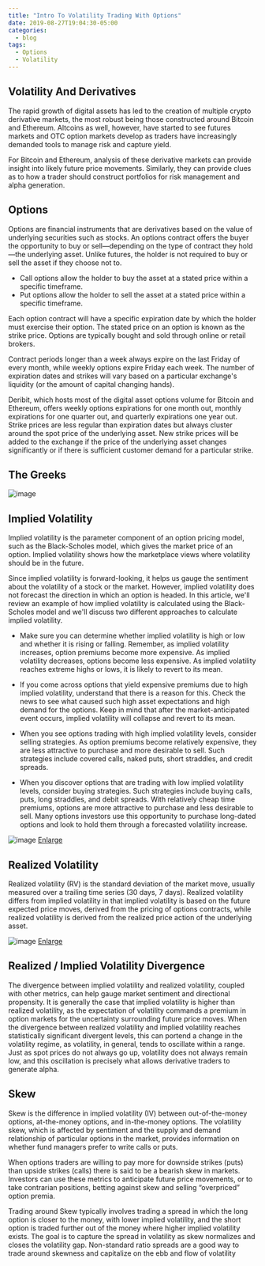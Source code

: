 ```yaml
---
title: "Intro To Volatility Trading With Options"
date: 2019-08-27T19:04:30-05:00
categories:
  - blog
tags:
  - Options
  - Volatility
---
```


## Volatility And Derivatives
The rapid growth of digital assets has led to the creation of multiple crypto derivative markets, the most robust being those constructed around Bitcoin and Ethereum. Altcoins as well, however, have started to see futures markets and OTC option markets develop as traders have increasingly demanded tools to manage risk and capture yield.

For Bitcoin and Ethereum, analysis of these derivative markets can provide insight into likely future price movements. Similarly, they can provide clues as to how a trader should construct portfolios for risk management and alpha generation.

## Options
Options are financial instruments that are derivatives based on the value of underlying securities such as stocks. An options contract offers the buyer the opportunity to buy or sell—depending on the type of contract they hold—the underlying asset. Unlike futures, the holder is not required to buy or sell the asset if they choose not to.

- Call options allow the holder to buy the asset at a stated price within a specific timeframe.
- Put options allow the holder to sell the asset at a stated price within a specific timeframe.

Each option contract will have a specific expiration date by which the holder must exercise their option. The stated price on an option is known as the strike price. Options are typically bought and sold through online or retail brokers.

Contract periods longer than a week always expire on the last Friday of every month, while weekly options expire Friday each week. The number of expiration dates and strikes will vary based on a particular exchange's liquidity (or the amount of capital changing hands). 

Deribit, which hosts most of the digital asset options volume for Bitcoin and Ethereum, offers weekly options expirations for one month out, monthly expirations for one quarter out, and quarterly expirations one year out. Strike prices are less regular than expiration dates but always cluster around the spot price of the underlying asset. New strike prices will be added to the exchange if the price of the underlying asset changes significantly or if there is sufficient customer demand for a particular strike.

## The Greeks
![image](https://user-images.githubusercontent.com/87942881/131199847-e7db5acf-864a-4f5a-b56d-0cd817b049f2.png)

## Implied Volatility

Implied volatility is the parameter component of an option pricing model, such as the Black-Scholes model, which gives the market price of an option. Implied volatility shows how the marketplace views where volatility should be in the future.

Since implied volatility is forward-looking, it helps us gauge the sentiment about the volatility of a stock or the market. However, implied volatility does not forecast the direction in which an option is headed. In this article, we'll review an example of how implied volatility is calculated using the Black-Scholes model and we'll discuss two different approaches to calculate implied volatility.

- Make sure you can determine whether implied volatility is high or low and whether it is rising or falling. Remember, as implied volatility increases, option premiums become more expensive. As implied volatility decreases, options become less expensive. As implied volatility reaches extreme highs or lows, it is likely to revert to its mean.

- If you come across options that yield expensive premiums due to high implied volatility, understand that there is a reason for this. Check the news to see what caused such high asset expectations and high demand for the options. Keep in mind that after the market-anticipated event occurs, implied volatility will collapse and revert to its mean.

- When you see options trading with high implied volatility levels, consider selling strategies. As option premiums become relatively expensive, they are less attractive to purchase and more desirable to sell. Such strategies include covered calls, naked puts, short straddles, and credit spreads. 

- When you discover options that are trading with low implied volatility levels, consider buying strategies. Such strategies include buying calls, puts, long straddles, and debit spreads. With relatively cheap time premiums, options are more attractive to purchase and less desirable to sell. Many options investors use this opportunity to purchase long-dated options and look to hold them through a forecasted volatility increase.

![image](https://user-images.githubusercontent.com/87942881/131200154-635d744d-11cc-4f2a-9976-79022aae409f.png)
[Enlarge](https://user-images.githubusercontent.com/87942881/131200154-635d744d-11cc-4f2a-9976-79022aae409f.png)

## Realized Volatility
Realized volatility (RV) is the standard deviation of the market move, usually measured over a
trailing time series (30 days, 7 days). Realized volatility differs from implied volatility in that implied
volatility is based on the future expected price moves, derived from the pricing of options contracts,
while realized volatility is derived from the realized price action of the underlying asset.

![image](https://user-images.githubusercontent.com/87942881/131200239-c7ff8009-a868-4c68-b457-f4701ab2e29f.png)
[Enlarge](https://user-images.githubusercontent.com/87942881/131200239-c7ff8009-a868-4c68-b457-f4701ab2e29f.png)

## Realized / Implied Volatility Divergence
The divergence between implied volatility and realized volatility, coupled with other metrics, can help gauge market sentiment and directional propensity. It is generally the case that implied volatility is higher than realized volatility, as the expectation of volatility commands a premium in option markets for the uncertainty surrounding future price moves. When the divergence between realized volatility and implied volatility reaches statistically significant divergent levels, this can portend a change in the volatility regime, as volatility, in general, tends to oscillate within a range. Just as spot prices do not always go up, volatility does not always remain low, and this oscillation is precisely what allows derivative traders to generate alpha.

## Skew
Skew is the difference in implied volatility (IV) between out-of-the-money options, at-the-money options, and in-the-money options. The volatility skew, which is affected by sentiment and the supply and demand relationship of particular options in the market, provides information on whether fund managers prefer to write calls or puts.

When options traders are willing to pay more for downside strikes (puts) than upside strikes (calls) there is said to be a bearish skew in markets. Investors can use these metrics to anticipate future price movements, or to take contrarian positions, betting against skew and selling “overpriced” option premia.

Trading around Skew typically involves trading a spread in which the long option is closer to the money, with lower implied volatility, and the short option is traded further out of the money where higher implied volatility exists. The goal is to capture the spread in volatility as skew normalizes and closes the volatility gap. Non-standard ratio spreads are a good way to trade around skewness and capitalize on the ebb and flow of volatility

